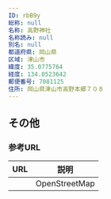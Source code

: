 ```yaml
---
ID: rbB9y
総称: null
名称: 高野神社
名称読み: null
別名: null
都道府県: 岡山県
区域: 津山市
緯度: 35.0775764
経度: 134.0523642
郵便番号: 7081125
住所: 岡山県津山市高野本郷７０８
---
```


## その他

### 参考URL

| URL | 説明          |
| --- | ------------- |
|     | OpenStreetMap |
